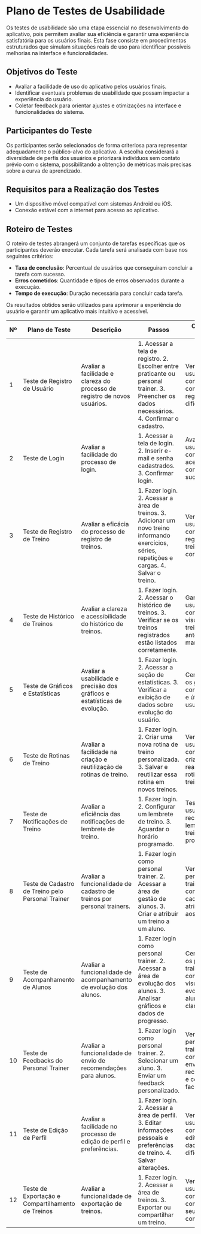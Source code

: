 # Plano de Testes de Usabilidade

Os testes de usabilidade são uma etapa essencial no desenvolvimento do aplicativo, pois permitem avaliar sua eficiência e garantir uma experiência satisfatória para os usuários finais. Esta fase consiste em procedimentos estruturados que simulam situações reais de uso para identificar possíveis melhorias na interface e funcionalidades.

## Objetivos do Teste

- Avaliar a facilidade de uso do aplicativo pelos usuários finais.
- Identificar eventuais problemas de usabilidade que possam impactar a experiência do usuário.
- Coletar feedback para orientar ajustes e otimizações na interface e funcionalidades do sistema.

## Participantes do Teste

Os participantes serão selecionados de forma criteriosa para representar adequadamente o público-alvo do aplicativo. A escolha considerará a diversidade de perfis dos usuários e priorizará indivíduos sem contato prévio com o sistema, possibilitando a obtenção de métricas mais precisas sobre a curva de aprendizado.



## Requisitos para a Realização dos Testes

- Um dispositivo móvel compatível com sistemas Android ou iOS.
- Conexão estável com a internet para acesso ao aplicativo.

## Roteiro de Testes

O roteiro de testes abrangerá um conjunto de tarefas específicas que os participantes deverão executar. Cada tarefa será analisada com base nos seguintes critérios:

- **Taxa de conclusão**: Percentual de usuários que conseguiram concluir a tarefa com sucesso.
- **Erros cometidos**: Quantidade e tipos de erros observados durante a execução.
- **Tempo de execução**: Duração necessária para concluir cada tarefa.

Os resultados obtidos serão utilizados para aprimorar a experiência do usuário e garantir um aplicativo mais intuitivo e acessível.



| Nº  | Plano de Teste | Descrição | Passos | Objetivo do Teste | Critério de Êxito |
|----|-------------------------|------------------------------------------|-----------------------------------------------------------------|------------------------------------|-----------------------------------------------|
| 1  | Teste de Registro de Usuário | Avaliar a facilidade e clareza do processo de registro de novos usuários. | 1. Acessar a tela de registro. 2. Escolher entre praticante ou personal trainer. 3. Preencher os dados necessários. 4. Confirmar o cadastro. | Verificar se os usuários conseguem completar o registro sem dificuldades. | Todos os campos obrigatórios devem ser preenchidos corretamente e o usuário deve ser redirecionado para a tela inicial. |
| 2  | Teste de Login | Avaliar a facilidade do processo de login. | 1. Acessar a tela de login. 2. Inserir e-mail e senha cadastrados. 3. Confirmar login. | Avaliar se os usuários conseguem acessar suas contas com sucesso. | O usuário deve ser autenticado e redirecionado para a tela inicial. |
| 3  | Teste de Registro de Treino | Avaliar a eficácia do processo de registro de treinos. | 1. Fazer login. 2. Acessar a área de treinos. 3. Adicionar um novo treino informando exercícios, séries, repetições e cargas. 4. Salvar o treino. | Verificar se os usuários conseguem registrar seus treinos corretamente. | O treino deve ser salvo e aparecer no histórico do usuário. |
| 4  | Teste de Histórico de Treinos | Avaliar a clareza e acessibilidade do histórico de treinos. | 1. Fazer login. 2. Acessar o histórico de treinos. 3. Verificar se os treinos registrados estão listados corretamente. | Garantir que os usuários consigam visualizar seus treinos anteriores de maneira clara. | O usuário deve visualizar todos os treinos registrados corretamente. |
| 5  | Teste de Gráficos e Estatísticas | Avaliar a usabilidade e precisão dos gráficos e estatísticas de evolução. | 1. Fazer login. 2. Acessar a seção de estatísticas. 3. Verificar a exibição de dados sobre evolução do usuário. | Certificar que os gráficos são compreensíveis e úteis para o usuário. | Os gráficos devem refletir corretamente os dados registrados pelo usuário. |
| 6  | Teste de Rotinas de Treino | Avaliar a facilidade na criação e reutilização de rotinas de treino. | 1. Fazer login. 2. Criar uma nova rotina de treino personalizada. 3. Salvar e reutilizar essa rotina em novos treinos. | Verificar se os usuários conseguem criar e reaproveitar rotinas de treino. | As rotinas devem ser salvas e estar disponíveis para reutilização futura. |
| 7  | Teste de Notificações de Treino | Avaliar a eficiência das notificações de lembrete de treino. | 1. Fazer login. 2. Configurar um lembrete de treino. 3. Aguardar o horário programado. | Testar se os usuários recebem lembretes de treino conforme programado. | O usuário deve receber notificações na hora correta. |
| 8  | Teste de Cadastro de Treino pelo Personal Trainer | Avaliar a funcionalidade de cadastro de treinos por personal trainers. | 1. Fazer login como personal trainer. 2. Acessar a área de gestão de alunos. 3. Criar e atribuir um treino a um aluno. | Verificar se os personal trainers conseguem cadastrar e atribuir treinos aos alunos. | O treino deve ser salvo e aparecer no perfil do aluno correspondente. |
| 9  | Teste de Acompanhamento de Alunos | Avaliar a funcionalidade de acompanhamento de evolução dos alunos. | 1. Fazer login como personal trainer. 2. Acessar a área de evolução dos alunos. 3. Analisar gráficos e dados de progresso. | Certificar que os personal trainers consigam visualizar a evolução dos alunos de forma clara. | Os dados devem refletir corretamente os treinos e evolução dos alunos. |
| 10 | Teste de Feedbacks do Personal Trainer | Avaliar a funcionalidade de envio de recomendações para alunos. | 1. Fazer login como personal trainer. 2. Selecionar um aluno. 3. Enviar um feedback personalizado. | Verificar se os personal trainers conseguem enviar recomendações e comentários facilmente. | O feedback deve ser salvo e estar visível para o aluno. |
| 11 | Teste de Edição de Perfil | Avaliar a facilidade no processo de edição de perfil e preferências. | 1. Fazer login. 2. Acessar a área de perfil. 3. Editar informações pessoais e preferências de treino. 4. Salvar alterações. | Verificar se os usuários conseguem editar seus dados sem dificuldades. | As informações devem ser atualizadas corretamente no perfil do usuário. |
| 12 | Teste de Exportação e Compartilhamento de Treinos | Avaliar a funcionalidade de exportação de treinos. | 1. Fazer login. 2. Acessar a área de treinos. 3. Exportar ou compartilhar um treino. | Verificar se os usuários conseguem compartilhar seus treinos com facilidade. | O treino deve ser exportado corretamente e estar acessível no formato escolhido. |

